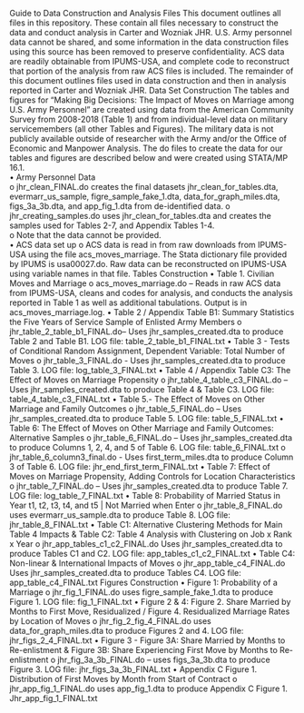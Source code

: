 Guide to Data Construction and Analysis Files
This document outlines all files in this repository. These contain all files necessary to construct the data and conduct analysis in Carter and Wozniak JHR. U.S. Army personnel data cannot be shared, and some information in the data construction files using this source has been removed to preserve confidentiality. ACS data are readily obtainable from IPUMS-USA, and complete code to reconstruct that portion of the analysis from raw ACS files is included. The remainder of this document outlines files used in data construction and then in analysis reported in Carter and Wozniak JHR.
Data Set Construction
The tables and figures for “Making Big Decisions: The Impact of Moves on Marriage among U.S. Army Personnel” are created using data from the American Community Survey from 2008-2018 (Table 1) and from individual-level data on military servicemembers (all other Tables and Figures).  The military data is not publicly available outside of researcher with the Army and/or the Office of Economic and Manpower Analysis. 
The do files to create the data for our tables and figures are described below and were created using STATA/MP 16.1.  
•	Army Personnel Data  
o	jhr_clean_FINAL.do creates the final datasets jhr_clean_for_tables.dta, evermarr_us_sample, figre_sample_fake_1.dta, data_for_graph_miles.dta, figs_3a_3b.dta, and app_fig_1.dta from de-identified data. 
o	jhr_creating_samples.do uses jhr_clean_for_tables.dta and creates the samples used for Tables 2-7, and Appendix Tables 1-4.  
o	Note that the data cannot be provided.  
•	ACS data set up
o	ACS data is read in from raw downloads from IPUMS-USA using the file acs_moves_marriage. The Stata dictionary file provided by IPUMS is usa00027.do. Raw data can be reconstructed on IPUMS-USA using variable names in that file.
Tables Construction
•	Table 1. Civilian Moves and Marriage 
o	acs_moves_marriage.do – Reads in raw ACS data from IPUMS-USA, cleans and codes for analysis, and conducts the analysis reported in Table 1 as well as additional tabulations. Output is in acs_moves_marriage.log.
•	Table 2 / Appendix Table B1:  Summary Statistics the Five Years of Service Sample of Enlisted Army Members
o	jhr_table_2_table_b1_FINAL.do– Uses jhr_samples_created.dta to produce Table 2 and Table B1. LOG file: table_2_table_b1_FINAL.txt
•	Table 3 - Tests of Conditional Random Assignment, Dependent Variable: Total Number of Moves
o	jhr_table_3_FINAL.do - Uses jhr_samples_created.dta to produce Table 3. LOG file: log_table_3_FINAL.txt
•	Table 4 / Appendix Table C3: The Effect of Moves on Marriage Propensity
o	jhr_table_4_table_c3_FINAL.do – Uses jhr_samples_created.dta to produce Table 4 & Table C3. LOG file: table_4_table_c3_FINAL.txt
•	Table 5.- The Effect of Moves on Other Marriage and Family Outcomes 
o	jhr_table_5_FINAL.do – Uses jhr_samples_created.dta to produce Table 5.  LOG file: table_5_FINAL.txt
•	Table 6: The Effect of Moves on Other Marriage and Family Outcomes: Alternative Samples
o	jhr_table_6_FINAL.do – Uses jhr_samples_created.dta to produce Columns 1, 2, 4, and 5 of Table 6. LOG file: table_6_FINAL.txt
o	jhr_table_6_column3_final.do - Uses first_term_miles.dta to produce Column 3 of Table 6. LOG file: jhr_end_first_term_FINAL.txt
•	Table 7: Effect of Moves on Marriage Propensity, Adding Controls for Location Characteristics
o	jhr_table_7_FINAL.do – Uses jhr_samples_created.dta to produce Table 7. LOG file: log_table_7_FINAL.txt
•	Table 8: Probability of Married Status in Year t1, t2, t3, t4, and t5 | Not Married when Enter
o	jhr_table_8_FINAL.do uses evermarr_us_sample.dta to produce Table 8. LOG file: jhr_table_8_FINAL.txt
•	Table C1: Alternative Clustering Methods for Main Table 4 Impacts & Table C2: Table 4 Analysis with Clustering on Job x Rank x Year
o	jhr_app_tables_c1_c2_FINAL.do Uses jhr_samples_created.dta to produce Tables C1 and C2. LOG file: app_tables_c1_c2_FINAL.txt
•	Table C4: Non-linear & International Impacts of Moves
o	jhr_app_table_c4_FINAL.do Uses jhr_samples_created.dta to produce Tables C4. LOG file: app_table_c4_FINAL.txt
Figures Construction
•	Figure 1: Probability of a Marriage
o	jhr_fig_1_FINAL.do uses figre_sample_fake_1.dta to produce Figure 1. LOG file: fig_1_FINAL.txt
•	Figure 2 & 4: Figure 2. Share Married by Months to First Move, Residualized / Figure 4. Residualized Marriage Rates by Location of Moves
o	jhr_fig_2_fig_4_FINAL.do uses data_for_graph_miles.dta to produce Figures 2 and 4. LOG file: jhr_figs_2_4_FINAL.txt
•	Figure 3 - Figure 3A: Share Married by Months to Re-enlistment & Figure 3B: Share Experiencing First Move by Months to Re-enlistment
o	jhr_fig_3a_3b_FINAL.do – uses figs_3a_3b.dta to produce Figure 3. LOG file: jhr_figs_3a_3b_FINAL.txt
•	Appendix C Figure 1. Distribution of First Moves by Month from Start of Contract
o	jhr_app_fig_1_FINAL.do uses app_fig_1.dta to produce Appendix C Figure 1. Jhr_app_fig_1_FINAL.txt

